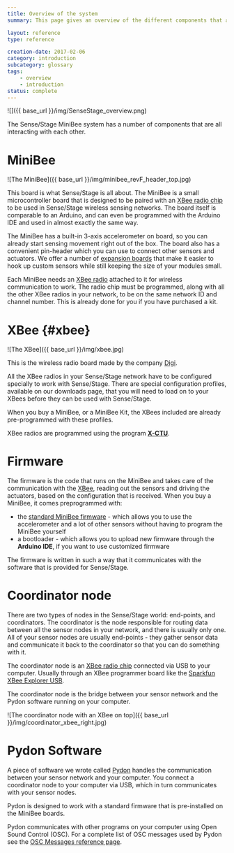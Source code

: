 ```yaml
---
title: Overview of the system
summary: This page gives an overview of the different components that are used in the system

layout: reference
type: reference

creation-date: 2017-02-06
category: introduction
subcategory: glossary
tags:
    - overview
    - introduction
status: complete
---
```


![]({{ base_url }}/img/SenseStage_overview.png)

The Sense/Stage MiniBee system has a number of components that are all interacting with each other.

# MiniBee

![The MiniBee]({{ base_url }}/img/minibee_revF_header_top.jpg)

This board is what Sense/Stage is all about. The MiniBee is a small microcontroller board that is designed to be paired with an [XBee radio chip](#xbee) to be used in Sense/Stage wireless sensing networks. The board itself is comparable to an Arduino, and can even be programmed with the Arduino IDE and used in almost exactly the same way.

The MiniBee has a built-in 3-axis accelerometer on board, so you can already start sensing movement right out of the box. The board also has a convenient pin-header which you can use to connect other sensors and actuators. We offer a number of [expansion boards](expansion-boards) that make it easier to hook up custom sensors while still keeping the size of your modules small.

Each MiniBee needs an [XBee radio](#xbee) attached to it for wireless communication to work. The radio chip must be programmed, along with all the other XBee radios in your network, to be on the same network ID and channel number. This is already done for you if you have purchased a kit.


# XBee {#xbee}

![The XBee]({{ base_url }}/img/xbee.jpg)

This is the wireless radio board made by the company [Digi](http://digi.com).

All the XBee radios in your Sense/Stage network have to be configured specially to work with Sense/Stage. There are special configuration profiles, available on our downloads page, that you will need to load on to your XBees before they can be used with Sense/Stage.

When you buy a MiniBee, or a MiniBee Kit, the XBees included are already pre-programmed with these profiles.

XBee radios are programmed using the program  [**X-CTU**](using-x-ctu-to-configure-an-xbee).

# Firmware

The firmware is the code that runs on the MiniBee and takes care of the communication with the [XBee](#xbee), reading out the sensors and driving the actuators, based on the configuration that is received. When you buy a MiniBee, it comes preprogrammed with:

* the [standard MiniBee firmware](basic-features-of-the-firmware) - which allows you to use the accelerometer and a lot of other sensors without having to program the MiniBee yourself
* a bootloader - which allows you to upload new firmware through the **Arduino IDE**, if you want to use customized firmware

The firmware is written in such a way that it communicates with the software that is provided for Sense/Stage.

# Coordinator node

There are two types of nodes in the Sense/Stage world: end-points, and coordinators. The coordinator is the node responsible for routing data between all the sensor nodes in your network, and there is usually only one. All of your sensor nodes are usually end-points - they gather sensor data and communicate it back to the coordinator so that you can do something with it.

The coordinator node is an [XBee radio chip](#xbee) connected via USB to your computer. Usually through an XBee programmer board like the [Sparkfun XBee Explorer USB](https://www.sparkfun.com/products/11812).

The coordinator node is the bridge between your sensor network and the Pydon software running on your computer.

![The coordinator node with an XBee on top]({{ base_url }}/img/coordinator_xbee_right.jpg)

# Pydon Software

A piece of software we wrote called [Pydon](getting-started-with-sense-stage/installing-pydon) handles the communication between your sensor network and your computer. You connect a coordinator node to your computer via USB, which in turn communicates with your sensor nodes.

Pydon is designed to work with a standard firmware that is pre-installed on the MiniBee boards.

Pydon communicates with other programs on your computer using Open Sound Control (OSC). For a complete list of OSC messages used by Pydon see the [OSC Messages reference page](osc-message-reference).
